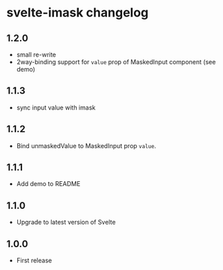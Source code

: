 # svelte-imask changelog

## 1.2.0
* small re-write
* 2way-binding support for `value` prop of MaskedInput component (see demo)

## 1.1.3
* sync input value with imask

## 1.1.2
* Bind unmaskedValue to MaskedInput prop `value`.

## 1.1.1
* Add demo to README

## 1.1.0

* Upgrade to latest version of Svelte

## 1.0.0

* First release
